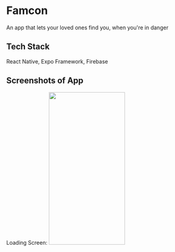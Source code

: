 # Famcon
An app that lets your loved ones find you, when you're in danger
## Tech Stack
React Native, Expo Framework, Firebase
## Screenshots of App
Loading Screen:
<img src="[https://camo.githubusercontent.com/...](https://user-images.githubusercontent.com/54453603/178155528-6a7fdcad-5f7b-4a80-aee6-1903136615a0.jpeg)" data-canonical-src="https://gyazo.com/eb5c5741b6a9a16c692170a41a49c858.png" width="200" height="400" />
